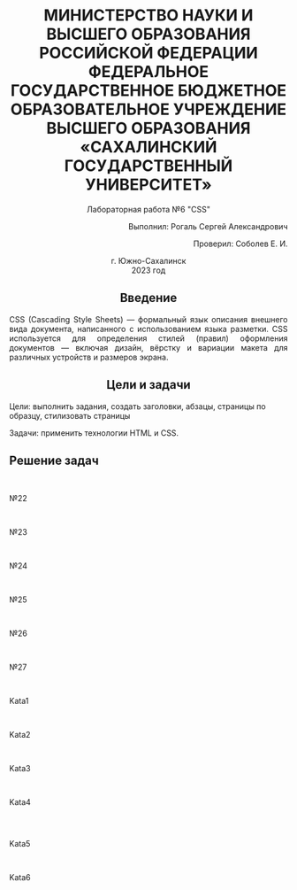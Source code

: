 <h1 align="center" paddin> МИНИСТЕРСТВО НАУКИ И ВЫСШЕГО ОБРАЗОВАНИЯ РОССИЙСКОЙ ФЕДЕРАЦИИ ФЕДЕРАЛЬНОЕ ГОСУДАРСТВЕННОЕ БЮДЖЕТНОЕ ОБРАЗОВАТЕЛЬНОЕ УЧРЕЖДЕНИЕ ВЫСШЕГО ОБРАЗОВАНИЯ «САХАЛИНСКИЙ ГОСУДАРСТВЕННЫЙ УНИВЕРСИТЕТ»</h1>

<p align="center">Лабораторная работа №6 "CSS" </p>

<p align="right">Выполнил: Рогаль Сергей Александрович</p>
<p align="right">Проверил: Соболев Е. И.</p>

<p align="center">г. Южно-Сахалинск <br> 2023 год</p>

<h2 align="center">Введение</h2>
<p align="justify">CSS (Cascading Style Sheets) — формальный язык описания внешнего вида документа, написанного с использованием языка разметки. CSS используется для определения стилей (правил) оформления документов — включая дизайн, вёрстку и вариации макета для различных устройств и размеров экрана. 
</p>

<h2 align="center">Цели и задачи</h2>
<palign="justify">Цели: выполнить задания, создать заголовки, абзацы, страницы по образцу, стилизовать страницы</p>
<palign="justify">Задачи: применить технологии HTML и CSS.</p>

<h2>Решение задач</h2>
<pre>
  <style>
  html {
  font-size: 150%;
}
/* №1 */
div p{
	color:red;
}
/* №2 */
div h2
{
	color:green;
}
/* №3 */
#test p{
	color:orange;
}
/* №4 */
#test h2{
	color:blue;
}
/* №5 */
.bbb{
	color:violet;
}
/* №6 */
#test .bbb {
	color:red;
}
/* №7 */
.bbb p{
	text-align:center;
}
/* №8 */
.bbb h2{
	text-align:center;
}
/* №9 */
#test .bbb p {
	color:red;
}
/* №10 */
.bbb, .xxx {
	color:red;
}

/* №11 */
#test .bbb p, #test .xxx h2 {
	color:red;
}
/* №12 */
#test .bbb p, #test .xxx p {
	color:red;
}
/* №13 */
.fff {
	color:red;
}
/* №14 */
.fff>p {
	color:red;
}
/* №15 */
.fff p {
	color:red;
}
/* №16 */
.fff>.bbb {
	color:red;
}
/* №17 */
.fff>.bbb h2 {
	color:red;
}
/* №18 */
#test a:link, #test a:visited {
	color:red;
	text-decoration: none;
}
#test a:hover {
	color:blue;
	text-decoration:underline;
}
/* №19 */
a.www:link, a.www:visited {
	color:blue;
	text-decoration:underline;
}
a.www:hover {
	text-decoration: none;
}
/* №20 */
#test a.www:link {
	color:pink;
	text-decoration: none;
}
#test a.www:hover {
	color:blue;
	text-decoration:underline;
}
#test a.www:visited {
	color:red;
	text-decoration:line-through;
}
/* №21 */
.eee a.www:link {
	color:pink;
	text-decoration: none;
}
.eee a.www:hover {
	color:blue;
	text-decoration:underline;
}
.eee a.www:visited {
	color:red;
	text-decoration:line-through;
}
</style>
</pre>
<p>№22</p>
<pre>
<style>
#one{
	text-decoration: underline;
}
#two{
	text-decoration: line-through;
}
#three{
	text-decoration: overline;
}
</style>
</pre>
<p>№23</p>
<pre>
<style>
div{
	height:300px;
	width:300px;
	border: solid red 2px;
}
</style>
</pre>
<p>№24</p>
<pre>
<style>
div{
	height:300px;
	width:700px;
	border: solid blue 2px;
}
</style>
</pre>
<p>№25</p>
<pre>
<style>
div{
	height:400px;
	width:400px;
	border: solid blue 2px;
	border-radius: 5px 20px 5px 20px; 
}
</style>
</pre>
<p>№26</p>
<pre>
<style>
div{
	height:400px;
	width:400px;
	border: solid red 2px;
	border-radius: 50%;
}
</style>
</pre>
<p>№27</p>
<pre>
<style>

#one {
	color:green;
}
#two {
	color:red;
}
#three {
	color:black;
	text-decoration:none;
}
</style>
</pre>
<p>Kata1</p>
<pre>
<script>
Add(4, -3, -2);
function Add()
{
var sum=0;
 for(let i=0;i<arguments[i];i++)
 {
	sum+=arguments[i]/(i+1);
 }
 alert(Math.round(sum));
}
</script>
</pre>
<p>Kata2</p>
<pre>
<script>
Add(24, 85, 0);
function Add()
{
var sum=0;
var strResult="";
 for(let i=arguments.length-1; i>=0; i--)
 {
	let str =arguments[i].toString(2);
	
	if(str.length<8)
	{
		let len=str.length;
		let temp="";
		while(len<8)
		{
			temp+="0";
			len++;
		}
		temp+=str;
		str=temp;
	}
	strResult+=str;
 }
 var res=parseInt(strResult,2);
 alert(res);
}
</script>
</pre>
<p>Kata3</p>
<pre>
<script>
Func("ABBCCD");
function Func(str)
{
	var symbols=str[0];	
	var res="";
	for(i=1; i<str.length; i++)
	{
		if(symbols.includes(str[i])) continue;
		else symbols+=str[i];
	}	
	for(i=0; i<symbols.length; i++)
	{
		let digit = symbols[i].charCodeAt(0);
		if(digit==0) continue;
		else res+=digit+" ";
	}	
	
	alert(res);
}
</script>
</pre>
<p>Kata4</p>
<pre>
<script>
Initials('code wars');
function Initials(name)
{
var arr=name.split(' ');
var i;
var res="";
 for(i=0; i<arr.length-1; i++)
 {
	res+=arr[i][0].toUpperCase()+'.';
 }
 res+=arr[i][0].toUpperCase();
 for(i=1; i<arr[arr.length-1].length; i++)
 {
	res+=arr[arr.length-1][i];
 }
 
 alert(res);
}
</script>

</pre>

<p>Kata5</p>
<pre>
<script>
titleToNumber('CODEWARS');
function titleToNumber(str)
{
	let res=0;
	
	res+=str[str.length-1].charCodeAt(0)-'A'.charCodeAt(0)+1;
	for(i=0; i<str.length-1; i++)
	{
		res+=(str[i].charCodeAt(0)-'A'.charCodeAt(0)+1)*26;
	}
	
	alert(res);
}
</script>
</pre>
<p>Kata6</p>
<pre>
<script>
maskify("312514235434234161111");
function maskify(str)
{
	var res="";
	if (str.length<=4)
	{
		alert(str);
		return;
	}	
	for(i=0; i<str.length; i++)
	{
		if(str.length-i-1>=4) res+="#"
		else res+=str[i];
	}
	
	alert(res);
}
</script>
</pre>
